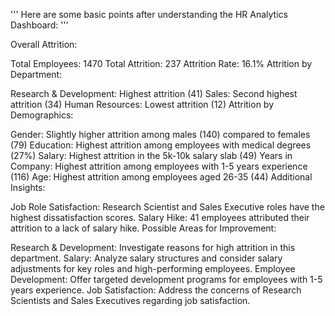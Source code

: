 
''' Here are some basic points after understanding the HR Analytics Dashboard: '''

Overall Attrition:

Total Employees: 1470
Total Attrition: 237
Attrition Rate: 16.1%
Attrition by Department:

Research & Development: Highest attrition (41)
Sales: Second highest attrition (34)
Human Resources: Lowest attrition (12)
Attrition by Demographics:

Gender: Slightly higher attrition among males (140) compared to females (79)
Education: Highest attrition among employees with medical degrees (27%)
Salary: Highest attrition in the 5k-10k salary slab (49)
Years in Company: Highest attrition among employees with 1-5 years experience (116)
Age: Highest attrition among employees aged 26-35 (44)
Additional Insights:

Job Role Satisfaction: Research Scientist and Sales Executive roles have the highest dissatisfaction scores.
Salary Hike: 41 employees attributed their attrition to a lack of salary hike.
Possible Areas for Improvement:

Research & Development: Investigate reasons for high attrition in this department.
Salary: Analyze salary structures and consider salary adjustments for key roles and high-performing employees.
Employee Development: Offer targeted development programs for employees with 1-5 years experience.
Job Satisfaction: Address the concerns of Research Scientists and Sales Executives regarding job satisfaction.
